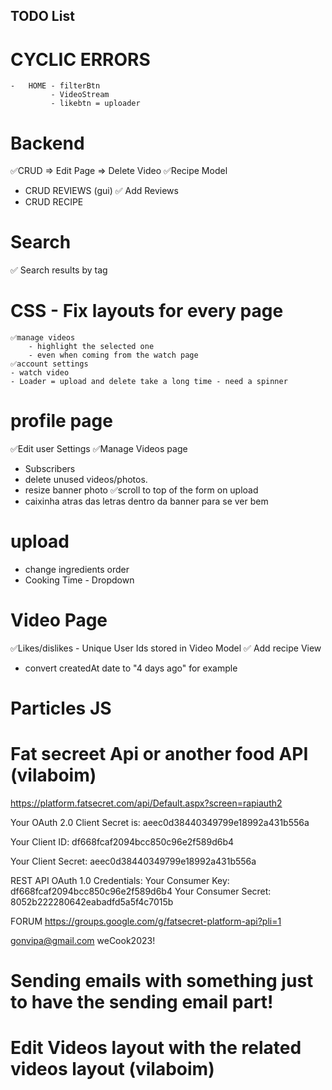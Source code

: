 ## TODO List

# CYCLIC ERRORS
    -   HOME - filterBtn
             - VideoStream
             - likebtn = uploader
# Backend
✅CRUD => Edit Page => Delete Video
✅Recipe Model
- CRUD REVIEWS (gui)
✅ Add Reviews
- CRUD RECIPE

# Search
✅ Search results by tag

# CSS - Fix layouts for every page
    ✅manage videos
        - highlight the selected one
        - even when coming from the watch page
    ✅account settings
    - watch video
    - Loader = upload and delete take a long time - need a spinner

# profile page
✅Edit user Settings 
✅Manage Videos page 
- Subscribers
- delete unused videos/photos.
- resize banner photo
✅scroll to top of the form on upload
- caixinha atras das letras dentro da banner para se ver bem


# upload
 - change ingredients order
 - Cooking Time - Dropdown

# Video Page
✅Likes/dislikes - Unique User Ids stored in Video Model
✅ Add recipe View
- convert createdAt date to "4 days ago" for example

# Particles JS


# Fat secreet Api or another food API   (vilaboim)

https://platform.fatsecret.com/api/Default.aspx?screen=rapiauth2

Your OAuth 2.0 Client Secret is: aeec0d38440349799e18992a431b556a

Your Client ID:
df668fcaf2094bcc850c96e2f589d6b4

Your Client Secret:
aeec0d38440349799e18992a431b556a

REST API OAuth 1.0 Credentials:
Your Consumer Key:
df668fcaf2094bcc850c96e2f589d6b4
Your Consumer Secret:
8052b222280642eabadfd5a5f4c7015b

FORUM
https://groups.google.com/g/fatsecret-platform-api?pli=1

gonvipa@gmail.com
weCook2023!

# Sending emails with something just to have the sending email part!

# Edit Videos layout with the related videos layout (vilaboim)
